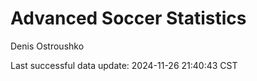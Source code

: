 # Advanced Soccer Statistics
Denis Ostroushko

<!-- gfm -->

Last successful data update: 2024-11-26 21:40:43 CST
